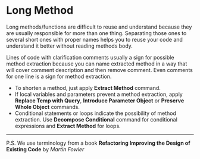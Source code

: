 # Long Method

Long methods/functions are difficult to reuse and understand because they are usually responsible for more than one thing. Separating those ones to several short ones with proper names helps you to reuse your code and understand it better without reading methods body.

Lines of code with clarification comments usually a sign for possible method extraction because you can name extracted method in a way that will cover comment description and then remove comment. Even comments for one line is a sign for method extraction.

* To shorten a method, just apply **Extract Method** command.
* If local variables and parameters prevent a method extraction, apply **Replace Temp with Query**, **Introduce Parameter Object** or **Preserve Whole Object** commands.
* Conditional statements or loops indicate the possibility of method extraction. Use **Decompose Conditional** command for conditional expressions and **Extract Method** for loops.

***

P.S. We use terminology from a book **Refactoring Improving the Design of Existing Code** by *Martin Fowler*
